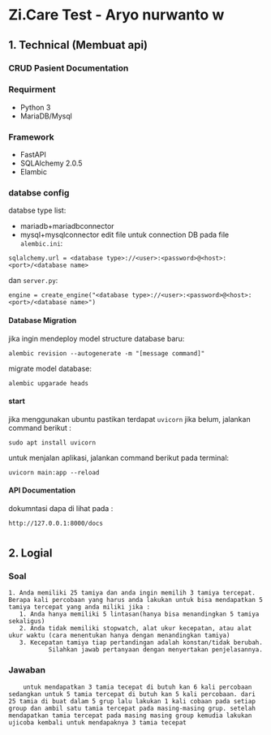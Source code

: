 # Zi.Care Test - Aryo nurwanto w

## 1. Technical (Membuat api) 
### CRUD Pasient Documentation

### Requirment
- Python 3
- MariaDB/Mysql
  
### Framework 
- FastAPI 
- SQLAlchemy 2.0.5 
- Elambic

### databse config
databse type list:
- mariadb+mariadbconnector
- mysql+mysqlconnector
edit file untuk connection DB pada file `alembic.ini`:
``` 
sqlalchemy.url = <database type>://<user>:<password>@<host>:<port>/<database name>
```

dan `server.py`:
```
engine = create_engine("<database type>://<user>:<password>@<host>:<port>/<database name>")
```

#### Database Migration
jika ingin mendeploy model structure database baru:
```
alembic revision --autogenerate -m "[message command]"
```

migrate model database:
```
alembic upgarade heads
```

#### start
jika menggunakan ubuntu pastikan terdapat `uvicorn` jika belum, jalankan command berikut :
```
sudo apt install uvicorn
```

untuk menjalan aplikasi, jalankan command berikut pada terminal:
```
uvicorn main:app --reload
```

#### API Documentation
dokumntasi dapa di lihat pada : 
```
http://127.0.0.1:8000/docs
```
#

## 2. Logial
### Soal
    1. Anda memiliki 25 tamiya dan anda ingin memilih 3 tamiya tercepat. Berapa kali percobaan yang harus anda lakukan untuk bisa mendapatkan 5 tamiya tercepat yang anda miliki jika :
       1. Anda hanya memiliki 5 lintasan(hanya bisa menandingkan 5 tamiya sekaligus)
       2. Anda tidak memiliki stopwatch, alat ukur kecepatan, atau alat ukur waktu (cara menentukan hanya dengan menandingkan tamiya)
       3. Kecepatan tamiya tiap pertandingan adalah konstan/tidak berubah.
               Silahkan jawab pertanyaan dengan menyertakan penjelasannya.
### Jawaban
```
    untuk mendapatkan 3 tamia tecepat di butuh kan 6 kali percobaan sedangkan untuk 5 tamia tercepat di butuh kan 5 kali percobaan. dari 25 tamia di buat dalam 5 grup lalu lakukan 1 kali cobaan pada setiap group dan ambil satu tamia tercepat pada masing-masing grup. setelah mendapatkan tamia tercepat pada masing masing group kemudia lakukan ujicoba kembali untuk mendapaknya 3 tamia tecepat 
```